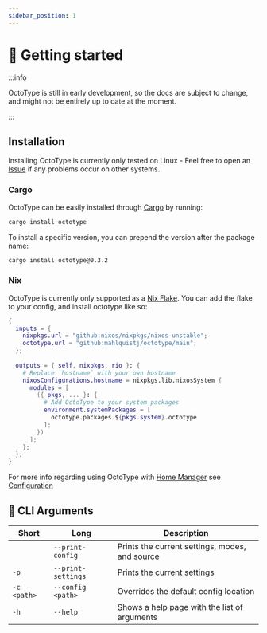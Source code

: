 ```yaml
---
sidebar_position: 1
---
```


# 🐙 Getting started

:::info

OctoType is still in early development, so the docs are subject to change, and
might not be entirely up to date at the moment.

:::

## Installation

Installing OctoType is currently only tested on Linux - Feel free to open an
[Issue](https://github.com/mahlquistj/octotype/issues/new/choose) if any
problems occur on other systems.

### Cargo

OctoType can be easily installed through
[Cargo](https://doc.rust-lang.org/cargo/getting-started/installation.html) by
running:

```sh
cargo install octotype
```

To install a specific version, you can prepend the version after the package
name:

```sh
cargo install octotype@0.3.2
```

### Nix

OctoType is currently only supported as a
[Nix Flake](https://nixos.wiki/wiki/Flakes). You can add the flake to your
config, and install octotype like so:

```nix
{
  inputs = {
    nixpkgs.url = "github:nixos/nixpkgs/nixos-unstable";
    octotype.url = "github:mahlquistj/octotype/main";
  };
  
  outputs = { self, nixpkgs, rio }: {
    # Replace `hostname` with your own hostname
    nixosConfigurations.hostname = nixpkgs.lib.nixosSystem {
      modules = [
        ({ pkgs, ... }: {
          # Add OctoType to your system packages
          environment.systemPackages = [
            octotype.packages.${pkgs.system}.octotype
          ];
        })
      ];
    };
  };
}
```

For more info regarding using OctoType with
[Home Manager](https://github.com/nix-community/home-manager) see
[Configuration](Configuration)

## 🔖 CLI Arguments

| Short       | Long               | Description                                    |
| ----------- | ------------------ | ---------------------------------------------- |
|             | `--print-config`   | Prints the current settings, modes, and source |
| `-p`        | `--print-settings` | Prints the current settings                    |
| `-c <path>` | `--config <path>`  | Overrides the default config location          |
| `-h`        | `--help`           | Shows a help page with the list of arguments   |
